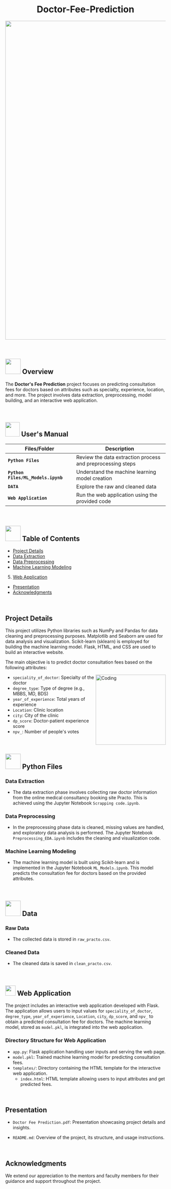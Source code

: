 <h1 align = "center">
  Doctor-Fee-Prediction
</h1>

<p align="center"><img src="https://cutewallpaper.org/24/medical-gif/medical-animation-by-gurmeet-singh-on-dribbble.gif" width="1000" ></p>
<br>

##  <img src="https://user-images.githubusercontent.com/74038190/216121952-63f41409-6eb1-4a81-8b47-0d5d7c8552a4.png" width="48" height="48"> **Overview**

The **Doctor's Fee Prediction** project focuses on predicting consultation fees for doctors based on attributes such as specialty, experience, location, and more. The project involves data extraction, preprocessing, model building, and an interactive web application.

<br>

##  <img src="https://user-images.githubusercontent.com/106439762/181935629-b3c47bd3-77fb-4431-a11c-ff8ba0942b63.gif" width="45" height="45"> **User's Manual**

| Files/Folder| Description |
| ------------- | ------------- |
| **`Python Files`** | Review the data extraction process and preprocessing steps |
| **`Python Files/ML_Models.ipynb`** | Understand the machine learning model creation  |
| **`DATA`** | Explore the raw and cleaned data  |
| **`Web Application`** | Run the web application using the provided code |

<br>

## <img src="https://clipartmag.com/images/pictures-of-animated-books-20.gif" width="48" height="48"> **Table of Contents**

- [Project Details](#project-details)
- [Data Extraction](#data-extraction)
- [Data Preprocessing](#data-preprocessing)
- [Machine Learning Modeling](#machine-learning-modeling)
5. [Web Application](#web-application)
- [Presentation](#presentation)
- [Acknowledgments](#acknowledgments)

<br>

## Project Details

This project utilizes Python libraries such as NumPy and Pandas for data cleaning and preprocessing purposes. Matplotlib and Seaborn are used for data analysis and visualization. Scikit-learn (sklearn) is employed for building the machine learning model. Flask, HTML, and CSS are used to build an interactive website.

The main objective is to predict doctor consultation fees based on the following attributes:

<img align="right" alt="Coding" width="220" src="https://www.suyogcare.in/assets/img/%E2%81%ADgif2.gif">

- `speciality_of_doctor`: Specialty of the doctor
- `degree_type`: Type of degree (e.g., MBBS, MD, BDS)
- `year_of_experience`: Total years of experience
- `Location`: Clinic location
- `city`: City of the clinic
- `dp_score`: Doctor-patient experience score
- `npv_`: Number of people's votes

<br>

## <a href="#python-files"><img src="https://user-images.githubusercontent.com/74038190/212257472-08e52665-c503-4bd9-aa20-f5a4dae769b5.gif" width="48" height="48"></a> **Python Files**

### Data Extraction
- The data extraction phase involves collecting raw doctor information from the online medical consultancy booking site Practo. This is achieved using the Jupyter Notebook `Scrapping code.ipynb`.

### Data Preprocessing
- In the preprocessing phase data is cleaned, missing values are handled, and exploratory data analysis is performed. The Jupyter Notebook `Preprocessing_EDA.ipynb` includes the cleaning and visualization code.

### Machine Learning Modeling
- The machine learning model is built using Scikit-learn and is implemented in the Jupyter Notebook `ML_Models.ipynb`. This model predicts the consultation fee for doctors based on the provided attributes.

<br>

## <a href="#Data"><img src="https://ps.w.org/post-to-csv/assets/icon-256x256.gif?rev=2620179" width="48" height="48"></a> **Data**

### Raw Data
- The collected data is stored in `raw_practo.csv`.

### Cleaned Data
- The cleaned data is saved in `clean_practo.csv`.

<br>

## <h2 class="section-heading" id="web-application"><a href="your_link_here"><img src="https://cdn.dribbble.com/users/653870/screenshots/14626585/media/9ff7a9485edff0893e622848862d0080.gif" width="32" height="32"></a> Web Application</h2>

The project includes an interactive web application developed with Flask. The application allows users to input values for `speciality_of_doctor`, `degree_type`, `year_of_experience`, `Location`, `city`, `dp_score`, and `npv_` to obtain a predicted consultation fee for doctors. The machine learning model, stored as `model.pkl`, is integrated into the web application.

### Directory Structure for Web Application

- `app.py`: Flask application handling user inputs and serving the web page.
- `model.pkl`: Trained machine learning model for predicting consultation fees.
- `templates/`: Directory containing the HTML template for the interactive web application.
  - `index.html`: HTML template allowing users to input attributes and get predicted fees.

<br>

## Presentation

- `Doctor Fee Prediction.pdf`: Presentation showcasing project details and insights.

- `README.md`: Overview of the project, its structure, and usage instructions.

<br>

## Acknowledgments

We extend our appreciation to the mentors and faculty members for their guidance and support throughout the project.
